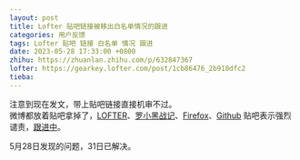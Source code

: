 ```yaml
---
layout: post
title: Lofter 贴吧链接被移出白名单情况的跟进
categories: 用户反馈
tags: Lofter 贴吧 链接 白名单 情况 跟进
date: 2023-05-28 17:33:00 +0800
zhihu: https://zhuanlan.zhihu.com/p/632847367
lofter: https://gearkey.lofter.com/post/1cb86476_2b910dfc2
tieba: 
---
```


注意到现在发文，带上贴吧链接直接机审不过。  
微博都放着贴吧拿掉了，[LOFTER](https://tieba.baidu.com/f?kw=lofter)、[罗小黑战记](https://tieba.baidu.com/f?kw=%E7%BD%97%E5%B0%8F%E9%BB%91%E6%88%98%E8%AE%B0)、[Firefox](https://tieba.baidu.com/f?kw=firefox)、[Github](https://tieba.baidu.com/f?kw=github) 贴吧表示强烈谴责，[跟进中](https://tieba.baidu.com/f?kw=lofter)。

5月28日发现的问题，31日已解决。